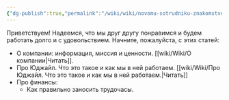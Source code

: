 ```yaml
---
{"dg-publish":true,"permalink":"/wiki/wiki/novomu-sotrudniku-znakomstvo/"}
---
```



Приветствуем!
Надеемся, что мы друг другу понравимся и будем работать долго и с удовольствием.
Начните, пожалуйста, с этих статей:

- О компании: информация, миссия и ценности. [[wiki/Wiki/О компании\|Читать]].
- Про Юджайл. Что это такое и как мы в ней работаем. [[wiki/Wiki/Про Юджайл. Что это такое и как мы в ней работаем.\|Читать]]
- Про финансы:
	- Как правильно заносить трудочасы. 